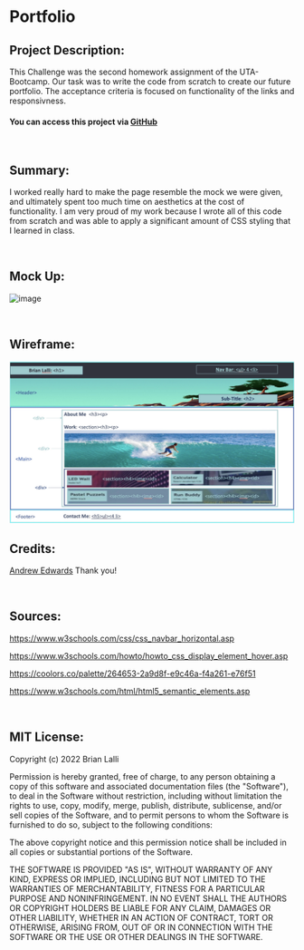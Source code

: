 # Portfolio

## Project Description:
This Challenge was the second homework assignment of the UTA-Bootcamp. Our task was to write the code from scratch to create our future portfolio. The acceptance criteria is focused on functionality of the links and responsivness.



#### You can access this project via [GitHub](https://github.com/BrianLalli/Portfolio)

<br>




## Summary:

I worked really hard to make the page resemble the mock we were given, and ultimately spent too much time on aesthetics at the cost of functionality. I am very proud of my work because I wrote all of this code from scratch and was able to apply a significant amount of CSS styling that I learned in class.

<br>

## Mock Up:
![image](../Module-2-Challenge/assets/images/02-advanced-css-homework-demo.gif)

<br>

## Wireframe:
![image](./assets/images/Image%206-24-22%20at%205.11%20PM.jpg)


## Credits:
[Andrew Edwards](https://github.com/Andrew87E)
Thank you!

<br>

## Sources:
https://www.w3schools.com/css/css_navbar_horizontal.asp

https://www.w3schools.com/howto/howto_css_display_element_hover.asp

https://coolors.co/palette/264653-2a9d8f-e9c46a-f4a261-e76f51

https://www.w3schools.com/html/html5_semantic_elements.asp

<br>

## MIT License:

Copyright (c) 2022 Brian Lalli

Permission is hereby granted, free of charge, to any person obtaining a copy
of this software and associated documentation files (the "Software"), to deal
in the Software without restriction, including without limitation the rights
to use, copy, modify, merge, publish, distribute, sublicense, and/or sell
copies of the Software, and to permit persons to whom the Software is
furnished to do so, subject to the following conditions:

The above copyright notice and this permission notice shall be included in all
copies or substantial portions of the Software.

THE SOFTWARE IS PROVIDED "AS IS", WITHOUT WARRANTY OF ANY KIND, EXPRESS OR
IMPLIED, INCLUDING BUT NOT LIMITED TO THE WARRANTIES OF MERCHANTABILITY,
FITNESS FOR A PARTICULAR PURPOSE AND NONINFRINGEMENT. IN NO EVENT SHALL THE
AUTHORS OR COPYRIGHT HOLDERS BE LIABLE FOR ANY CLAIM, DAMAGES OR OTHER
LIABILITY, WHETHER IN AN ACTION OF CONTRACT, TORT OR OTHERWISE, ARISING FROM,
OUT OF OR IN CONNECTION WITH THE SOFTWARE OR THE USE OR OTHER DEALINGS IN THE
SOFTWARE.